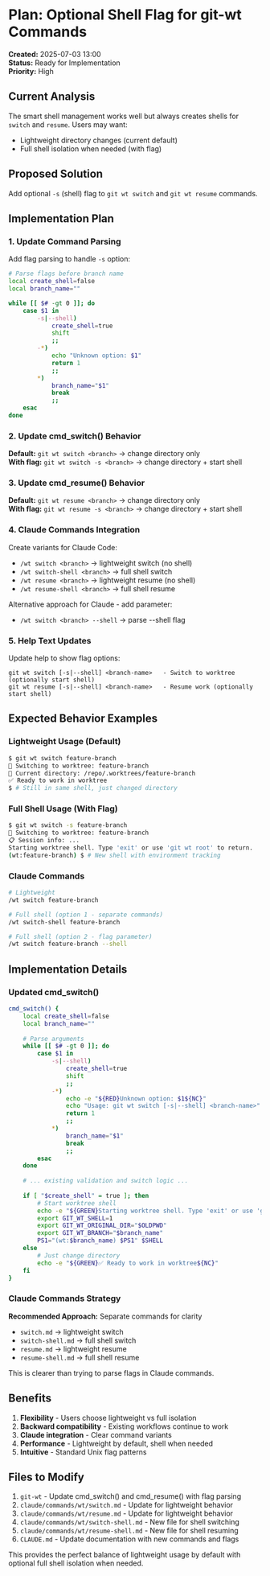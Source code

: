 # Plan: Optional Shell Flag for git-wt Commands

**Created:** 2025-07-03 13:00  
**Status:** Ready for Implementation  
**Priority:** High  

## Current Analysis
The smart shell management works well but always creates shells for `switch` and `resume`. Users may want:
- Lightweight directory changes (current default)
- Full shell isolation when needed (with flag)

## Proposed Solution
Add optional `-s` (shell) flag to `git wt switch` and `git wt resume` commands.

## Implementation Plan

### 1. Update Command Parsing
Add flag parsing to handle `-s` option:
```bash
# Parse flags before branch name
local create_shell=false
local branch_name=""

while [[ $# -gt 0 ]]; do
    case $1 in
        -s|--shell)
            create_shell=true
            shift
            ;;
        -*)
            echo "Unknown option: $1"
            return 1
            ;;
        *)
            branch_name="$1"
            break
            ;;
    esac
done
```

### 2. Update cmd_switch() Behavior
**Default:** `git wt switch <branch>` → change directory only  
**With flag:** `git wt switch -s <branch>` → change directory + start shell

### 3. Update cmd_resume() Behavior  
**Default:** `git wt resume <branch>` → change directory only  
**With flag:** `git wt resume -s <branch>` → change directory + start shell

### 4. Claude Commands Integration
Create variants for Claude Code:
- `/wt switch <branch>` → lightweight switch (no shell)
- `/wt switch-shell <branch>` → full shell switch
- `/wt resume <branch>` → lightweight resume (no shell)  
- `/wt resume-shell <branch>` → full shell resume

Alternative approach for Claude - add parameter:
- `/wt switch <branch> --shell` → parse --shell flag

### 5. Help Text Updates
Update help to show flag options:
```
git wt switch [-s|--shell] <branch-name>   - Switch to worktree (optionally start shell)
git wt resume [-s|--shell] <branch-name>   - Resume work (optionally start shell)
```

## Expected Behavior Examples

### Lightweight Usage (Default)
```bash
$ git wt switch feature-branch
🔄 Switching to worktree: feature-branch
📍 Current directory: /repo/.worktrees/feature-branch
✅ Ready to work in worktree
$ # Still in same shell, just changed directory
```

### Full Shell Usage (With Flag)
```bash
$ git wt switch -s feature-branch
🔄 Switching to worktree: feature-branch
📋 Session info: ...
Starting worktree shell. Type 'exit' or use 'git wt root' to return.
(wt:feature-branch) $ # New shell with environment tracking
```

### Claude Commands
```bash
# Lightweight
/wt switch feature-branch

# Full shell (option 1 - separate commands)
/wt switch-shell feature-branch

# Full shell (option 2 - flag parameter)  
/wt switch feature-branch --shell
```

## Implementation Details

### Updated cmd_switch()
```bash
cmd_switch() {
    local create_shell=false
    local branch_name=""
    
    # Parse arguments
    while [[ $# -gt 0 ]]; do
        case $1 in
            -s|--shell)
                create_shell=true
                shift
                ;;
            -*)
                echo -e "${RED}Unknown option: $1${NC}"
                echo "Usage: git wt switch [-s|--shell] <branch-name>"
                return 1
                ;;
            *)
                branch_name="$1"
                break
                ;;
        esac
    done
    
    # ... existing validation and switch logic ...
    
    if [ "$create_shell" = true ]; then
        # Start worktree shell
        echo -e "${GREEN}Starting worktree shell. Type 'exit' or use 'git wt root' to return.${NC}"
        export GIT_WT_SHELL=1
        export GIT_WT_ORIGINAL_DIR="$OLDPWD"
        export GIT_WT_BRANCH="$branch_name"
        PS1="(wt:$branch_name) $PS1" $SHELL
    else
        # Just change directory
        echo -e "${GREEN}✅ Ready to work in worktree${NC}"
    fi
}
```

### Claude Commands Strategy
**Recommended Approach:** Separate commands for clarity
- `switch.md` → lightweight switch
- `switch-shell.md` → full shell switch  
- `resume.md` → lightweight resume
- `resume-shell.md` → full shell resume

This is clearer than trying to parse flags in Claude commands.

## Benefits
1. **Flexibility** - Users choose lightweight vs full isolation
2. **Backward compatibility** - Existing workflows continue to work
3. **Claude integration** - Clear command variants
4. **Performance** - Lightweight by default, shell when needed
5. **Intuitive** - Standard Unix flag patterns

## Files to Modify
1. `git-wt` - Update cmd_switch() and cmd_resume() with flag parsing
2. `claude/commands/wt/switch.md` - Update for lightweight behavior
3. `claude/commands/wt/resume.md` - Update for lightweight behavior
4. `claude/commands/wt/switch-shell.md` - New file for shell switching
5. `claude/commands/wt/resume-shell.md` - New file for shell resuming
6. `CLAUDE.md` - Update documentation with new commands and flags

This provides the perfect balance of lightweight usage by default with optional full shell isolation when needed.